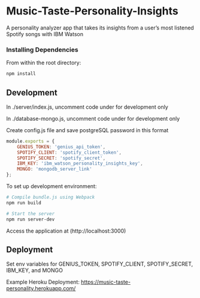 # Music-Taste-Personality-Insights
A personality analyzer app that takes its insights from a user’s most listened Spotify songs with IBM Watson

### Installing Dependencies

From within the root directory:

```sh
npm install
```

## Development
In ./server/index.js, uncomment code under for development only

In ./database-mongo.js, uncomment code under for development only

Create config.js file and save postgreSQL password in this format
```js
module.exports = {
	GENIUS_TOKEN: 'genius_api_token',
	SPOTIFY_CLIENT: 'spotify_client_token',
	SPOTIFY_SECRET: 'spotify_secret',
	IBM_KEY: 'ibm_watson_personality_insights_key',
	MONGO: 'mongodb_server_link'
};
```

To set up development environment:
```sh
# Compile bundle.js using Webpack
npm run build

# Start the server
npm run server-dev
```

Access the application at (http://localhost:3000)

## Deployment
Set env variables for GENIUS_TOKEN, SPOTIFY_CLIENT, SPOTIFY_SECRET, IBM_KEY, and MONGO

Example Heroku Deployment:
https://music-taste-personality.herokuapp.com/
